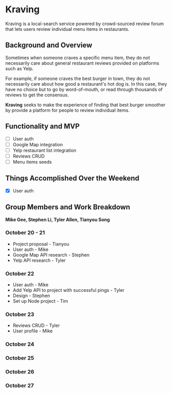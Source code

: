 # Kraving

Kraving is a local-search service powered by crowd-sourced review forum that lets users review individual menu items in restaurants.

## Background and Overview

Sometimes when someone craves a specific menu item, they do not necessarily care about general restaurant reviews provided on platforms such as Yelp. 

For example, if someone craves the best burger in town, they do not necessarily care about how good a restaurant's hot dog is. In this case, they have no choice but to go by word-of-mouth, or read through thousands of reviews to get the consensus. 

**Kraving** seeks to make the experience of finding that best burger smoother by provide a platform for people to review individual items.

## Functionality and MVP

- [ ] User auth
- [ ] Google Map integration
- [ ] Yelp restaurant list integration
- [ ] Reviews CRUD 
- [ ] Menu items seeds

## Things Accomplished Over the Weekend 

- [x] User auth

## Group Members and Work Breakdown

**Mike Gee, Stephen Li, Tyler Allen, Tianyou Song**

### October 20 - 21 
 - Project proposal - Tianyou
 - User auth - Mike
 - Google Map API research - Stephen
 - Yelp API research - Tyler

### October 22

 - User auth - Mike
 - Add Yelp API to project with successful pings - Tyler
 - Design - Stephen
 - Set up Node project - Tim

### October 23 

 - Reviews CRUD - Tyler
 - User profile - Mike

### October 24 

### October 25

### October 26 

### October 27 
